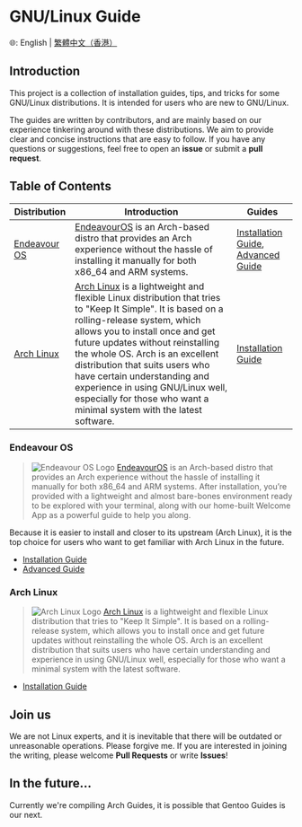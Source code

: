 # GNU/Linux Guide

🌐: English | [繁體中文（香港）](./README.zh-HK.md)

## Introduction

This project is a collection of installation guides, tips, and tricks for some GNU/Linux distributions. It is intended for users who are new to GNU/Linux. 

The guides are written by contributors, and are mainly based on our experience tinkering around with these distributions. We aim to provide clear and concise instructions that are easy to follow. If you have any questions or suggestions, feel free to open an **issue** or submit a **pull request**.

## Table of Contents

| Distribution | Introduction | Guides |
| --- | --- | --- |
| [Endeavour OS](#endeavour-os) | [EndeavourOS](https://endeavouros.com/) is an Arch-based distro that provides an Arch experience without the hassle of installing it manually for both x86_64 and ARM systems. | [Installation Guide](EOS%20Guide/Installation%20Guide%20for%20Endeavour%20OS%2C%20A%20Distro%20Based%20On%20archlinux.md), [Advanced Guide](EOS%20Guide/Advanced%20Guide%20for%20Endeavour%20OS.md) |
| [Arch Linux](#arch-linux) | [Arch Linux](https://www.archlinux.org/) is a lightweight and flexible Linux distribution that tries to "Keep It Simple". It is based on a rolling-release system, which allows you to install once and get future updates without reinstalling the whole OS. Arch is an excellent distribution that suits users who have certain understanding and experience in using GNU/Linux well, especially for those who want a minimal system with the latest software. | [Installation Guide](Arch%20Linux%20Guide/Installation%20Guide%20for%20Arch%20Linux.md) |

### Endeavour OS

> ![Endeavour OS Logo](https://i0.wp.com/endeavouros.com/wp-content/uploads/2021/04/cropped-Endeavour-horizontal-white.png)
> [EndeavourOS](https://endeavouros.com/) is an Arch-based distro that provides an Arch experience without the hassle of installing it manually for both x86_64 and ARM systems. After installation, you’re provided with a lightweight and almost bare-bones environment ready to be explored with your terminal, along with our home-built Welcome App as a powerful guide to help you along.

Because it is easier to install and closer to its upstream (Arch Linux), it is the top choice for users who want to get familiar with Arch Linux in the future.

- [Installation Guide](EOS%20Guide/Installation%20Guide%20for%20Endeavour%20OS%2C%20A%20Distro%20Based%20On%20archlinux.md)
- [Advanced Guide](EOS%20Guide/Advanced%20Guide%20for%20Endeavour%20OS.md)

### Arch Linux

> ![Arch Linux Logo](https://archlinux.org/static/logos/archlinux-logo-dark-scalable.518881f04ca9.svg)
> [Arch Linux](https://www.archlinux.org/) is a lightweight and flexible Linux distribution that tries to "Keep It Simple". It is based on a rolling-release system, which allows you to install once and get future updates without reinstalling the whole OS. Arch is an excellent distribution that suits users who have certain understanding and experience in using GNU/Linux well, especially for those who want a minimal system with the latest software.

- [Installation Guide](Arch%20Linux%20Guide/Installation%20Guide%20for%20Arch%20Linux.md)

## Join us

We are not Linux experts, and it is inevitable that there will be outdated or unreasonable operations. Please forgive me. If you are interested in joining the writing, please welcome **Pull Requests** or write **Issues**!

## In the future...

Currently we're compiling Arch Guides, it is possible that Gentoo Guides is our next.